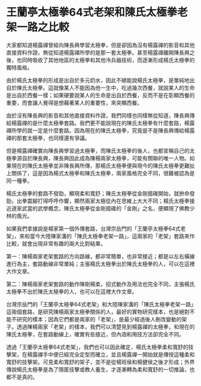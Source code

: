 # 王蘭亭太極拳64式老架和陳氏太極拳老架一路之比較

大家都知道楊露禪曾經向陳長興學習太極拳，但是卻因為沒有楊露禪的影音和其他直接資料作證，無從知道楊露禪所學的是那一套太極拳。甚至楊露禪離開陳長興之後，也同時吸收了其他地區的太極拳和其他冷兵器技術，而逐漸形成楊氏太極拳的獨特風格。

由於楊氏太極拳的形成是出自於多元奶水，因此不絕能說楊氏太極拳，是單純地出自於陳氏太極拳。這就像某人不能因為他一生中，吃過幾次西餐，就說某人的生命是出自於西餐一樣；如果硬要說某人的生命是出自於西餐，反而不是在彰顯西餐的重要，而會讓人覺得是想藉著某人的重要性，來突顯西餐。

由於沒有陳長興的影音和其他直接資料作證，我們同樣也同樣無從知道，陳長興傳給楊露禪的是什麼太極拳套路。我們更不能說現在的陳氏太極拳有什麼套路，楊露禪所學的就一定是什麼套路。因為現在的陳氏太極拳，究竟是不是陳長興傳給楊露禪的那套太極拳，也同樣還有爭議。

但是楊露禪確實向陳長興學習過太極拳，而陳氏太極拳的後人，也都宣稱自己的太極拳源自於陳長興，陳長興因此成為陳楊兩家太極拳，可能有關聯的唯一人物。如果現在的陳氏太極拳並非陳長興所傳，那楊氏太極拳便與現今的陳氏太極拳更難扯上關係了，這是因為楊式太極拳和陳氏太極拳，兩家風格完全不同，很難被認為是同一種拳。

楊氏太極拳的套路不發勁，顯現柔和寬舒；陳氏太極拳從金剛搗碓開始，就拚命發勁，出拳震腳打得呼呼作響，顯然兩家太極從內在思維上大大不同；楊氏太極拳接近道家武當的武學概念，陳氏太極拳從金剛搗碓的「金剛」之名，便顯現了佛教少林的風光。

如果我們拿據說是楊家第一個外傳套路，台灣宗岳門的「王蘭亭太極拳64式老架」，來和當今大陸陳家溝的「陳氏太極拳老架一路」，這兩家的「老架」套路來作比較，就會出現非常有趣的兩大比對結果。

第一：陳楊兩家老架套路的方向路線，都非常簡單，也非常接近；都是以左右橫線進行為主，套路動線非常單純；主張楊氏太極拳出於陳氏太極拳的人，可以在這裡大作文章。

第二：陳楊兩家老架套路的動作陳剛楊柔，招式動作及用法也完全不同，主張楊氏太極拳不出於陳氏太極拳的人，也可以在這裡大作文章。

台灣宗岳門的「王蘭亭太極拳64式老架」和大陸陳家溝的「陳氏太極拳老架一路」這兩個套路，是研究陳楊兩家太極拳關係的人，最好的實物研究樣本，也是絕對不能不研究的樣本；因為它們都是兩家的「老架」，是最少經過後人刪改變動的架子。透過陳楊兩家「老架」的樣本，我們可以清楚見到楊露禪的太極拳，和現在的陳氏太極拳，在套路動線上，確實有些接近，但內涵和用技方法卻完全不同。

透過「王蘭亭太極拳64式老架」，我們也可以因此確定，楊氏太極拳柔和寬舒的技擊架，在楊露禪手中便已經完全定型而確立，並且楊露禪一開始就是傳授這種柔和寬舒的技擊架。可見柔和寬舒的架子，並不是從楊班侯和楊健侯之後才形成；外界傳說楊氏太極拳是為了隱匿技擊或教人養生，才逐漸轉為柔和寬舒的一切推論，也都不是真的。